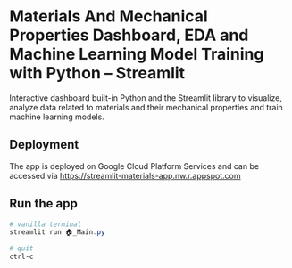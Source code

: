 
# Materials And Mechanical Properties Dashboard, EDA and Machine Learning Model Training with Python – Streamlit

Interactive dashboard built-in Python and the Streamlit library to visualize, analyze data related to materials and their mechanical properties and train machine learning models.

## Deployment

The app is deployed on Google Cloud Platform Services and can be accessed via
https://streamlit-materials-app.nw.r.appspot.com

## Run the app
```Powershell
# vanilla terminal
streamlit run 🏠_Main.py

# quit
ctrl-c
